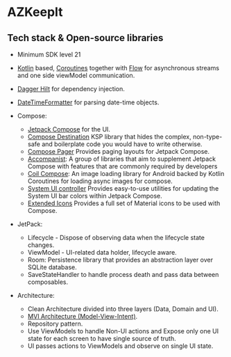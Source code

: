 # AZKeepIt

## Tech stack & Open-source libraries
- Minimum SDK level 21
- [Kotlin](https://kotlinlang.org/) based, [Coroutines](https://github.com/Kotlin/kotlinx.coroutines) together with [Flow](https://developer.android.com/kotlin/flow) for asynchronous streams and one side viewModel communication.
- [Dagger Hilt](https://developer.android.com/training/dependency-injection/hilt-android) for dependency injection.
- [DateTimeFormatter](https://developer.android.com/reference/java/time/format/DateTimeFormatter) for parsing date-time objects.
  
- Compose:
  - [Jetpack Compose](https://developer.android.com/jetpack/compose/documentation) for the UI.
  - [Compose Destination](https://composedestinations.rafaelcosta.xyz) KSP library that hides the complex, non-type-safe and boilerplate code you would have to write otherwise.
  - [Compose Pager](https://google.github.io/accompanist/pager/) Provides paging layouts for Jetpack Compose.
  - [Accompanist](https://github.com/google/accompanist): A group of libraries that aim to supplement Jetpack Compose with features that are commonly required by developers 
  - [Coil Compose](https://coil-kt.github.io/coil): An image loading library for Android backed by Kotlin Coroutines for loading async images for compose.
  - [System UI controller](https://google.github.io/accompanist/systemuicontroller/) Provides easy-to-use utilities for updating the System UI bar colors within Jetpack Compose.
  - [Extended Icons](https://developer.android.com/reference/kotlin/androidx/compose/material/icons/package-summary) Provides a full set of Material icons to be used with Compose.
  
- JetPack:
  - Lifecycle - Dispose of observing data when the lifecycle state changes.
  - ViewModel - UI-related data holder, lifecycle aware.
  - Room: Persistence library that provides an abstraction layer over SQLite database.
  - SaveStateHandler to handle process death and pass data between composables.


- Architecture:
  - Clean Architecture divided into three layers (Data, Domain and UI).
  - [MVI Architecture (Model-View-Intent)](https://www.raywenderlich.com/817602-mvi-architecture-for-android-tutorial-getting-started).
  - Repository pattern.
  - Use ViewModels to handle Non-UI actions and Expose only one UI state for each screen to have single source of truth.
  - UI passes actions to ViewModels and observe on single UI state.
